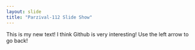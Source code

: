 ```yaml
---
layout: slide
title: "Parzival-112 Slide Show"
---
```

This is my new text! I think Github is very interesting!
Use the left arrow to go back!
